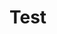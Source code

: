 <!DOCTYPE html>
<html lang="en">
<head>
    <meta charset="UTF-8">
    <meta name="viewport" content="width=device-width, initial-scale=1.0">
    <title>This is a test</title>
</head>
<body>
    <h1>Test</h1>
</body>
</html>
